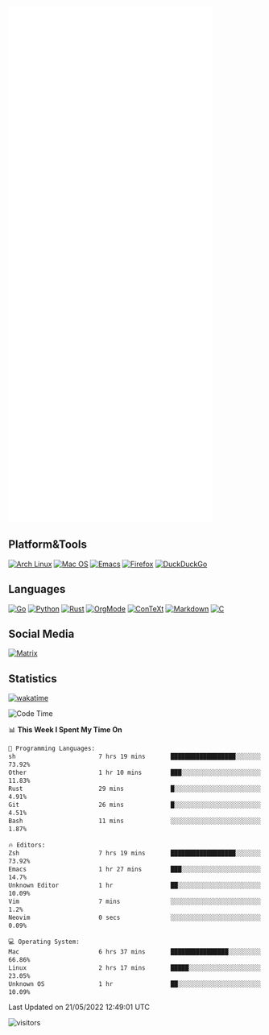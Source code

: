 ![Metrics](https://github.com/SteamedFish/SteamedFish/blob/master/github-metrics.svg)

## Platform&Tools

[![Arch Linux](https://img.shields.io/badge/ArchLinux-1793D1?logo=arch-linux&logoColor=fff&style=flat-square)](https://archlinux.org/)
[![Mac OS](https://img.shields.io/badge/MacOS-000000?style=flat-square&logo=macos&logoColor=F0F0F0)](https://www.apple.com/macos/)
[![Emacs](https://img.shields.io/badge/Emacs-%237F5AB6.svg?&style=flat-square&logo=gnu-emacs&logoColor=white)](https://www.gnu.org/software/emacs/)
[![Firefox](https://img.shields.io/badge/Firefox-FF7139?style=flat-square&logo=Firefox-Browser&logoColor=white)](https://firefox.com/)
[![DuckDuckGo](https://img.shields.io/badge/DuckDuckGo-DE5833?style=flat-square&logo=DuckDuckGo&logoColor=white)](https://duckduckgo.com/)

## Languages

[![Go](https://img.shields.io/badge/Golang-%2300ADD8.svg?style=flat-square&logo=go&logoColor=white)](https://golang.org/)
[![Python](https://img.shields.io/badge/Python-3670A0?style=flat-square&logo=python&logoColor=ffdd54)](https://www.python.org/)
[![Rust](https://img.shields.io/badge/Rust-%23000000.svg?style=flat-square&logo=rust&logoColor=white)](https://www.rust-lang.org/)
[![OrgMode](https://img.shields.io/badge/OrgMode-%23000000.svg?style=flat-square&logo=org&logoColor=white)](https://orgmode.org/)
[![ConTeXt](https://img.shields.io/badge/ConTeXt-%23008080.svg?style=flat-square&logo=latex&logoColor=white)](https://contextgarden.net/)
[![Markdown](https://img.shields.io/badge/MarkDown-%23000000.svg?style=flat-square&logo=markdown&logoColor=white)](https://daringfireball.net/projects/markdown/)
[![C](https://img.shields.io/badge/C-%2300599C.svg?style=flat-square&logo=c&logoColor=white)](https://www.iso.org/standard/74528.html)

## Social Media

[![Matrix](https://img.shields.io/badge/SteamedFish-2CA5E0?style=social&logo=matrix&logoColor=black)](https://matrix.to/#/@i:steamedfish.org)

## Statistics
[![wakatime](https://wakatime.com/badge/user/168280d6-fcf2-4b4f-ad3a-dc4612f35b38.svg)](https://wakatime.com/@168280d6-fcf2-4b4f-ad3a-dc4612f35b38)

<!--START_SECTION:waka-->
![Code Time](http://img.shields.io/badge/Code%20Time-1%2C819%20hrs%2043%20mins-blue)

📊 **This Week I Spent My Time On** 

```text
💬 Programming Languages: 
sh                       7 hrs 19 mins       ██████████████████░░░░░░░   73.92% 
Other                    1 hr 10 mins        ███░░░░░░░░░░░░░░░░░░░░░░   11.83% 
Rust                     29 mins             █░░░░░░░░░░░░░░░░░░░░░░░░   4.91% 
Git                      26 mins             █░░░░░░░░░░░░░░░░░░░░░░░░   4.51% 
Bash                     11 mins             ░░░░░░░░░░░░░░░░░░░░░░░░░   1.87%

🔥 Editors: 
Zsh                      7 hrs 19 mins       ██████████████████░░░░░░░   73.92% 
Emacs                    1 hr 27 mins        ███░░░░░░░░░░░░░░░░░░░░░░   14.7% 
Unknown Editor           1 hr                ██░░░░░░░░░░░░░░░░░░░░░░░   10.09% 
Vim                      7 mins              ░░░░░░░░░░░░░░░░░░░░░░░░░   1.2% 
Neovim                   0 secs              ░░░░░░░░░░░░░░░░░░░░░░░░░   0.09%

💻 Operating System: 
Mac                      6 hrs 37 mins       ████████████████░░░░░░░░░   66.86% 
Linux                    2 hrs 17 mins       █████░░░░░░░░░░░░░░░░░░░░   23.05% 
Unknown OS               1 hr                ██░░░░░░░░░░░░░░░░░░░░░░░   10.09%

```


 Last Updated on 21/05/2022 12:49:01 UTC
<!--END_SECTION:waka-->

![visitors](https://visitor-badge.laobi.icu/badge?page_id=SteamedFish.SteamedFish)
